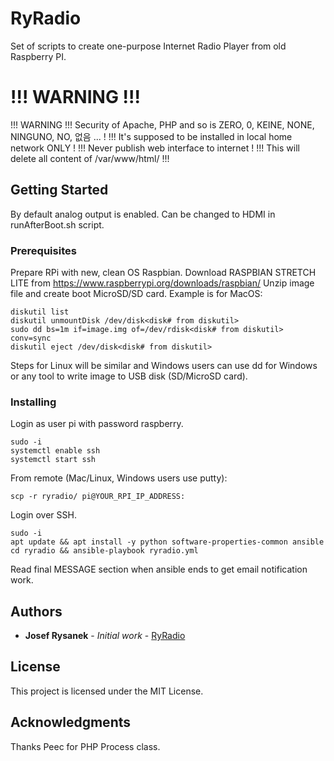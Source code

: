 # RyRadio

Set of scripts to create one-purpose Internet Radio Player from old Raspberry PI.

# !!! WARNING !!!

!!! WARNING !!! Security of Apache, PHP and so is ZERO, 0, KEINE, NONE, NINGUNO, NO, 없음 ... !
!!! It's supposed to be installed in local home network ONLY !
!!! Never publish web interface to internet !
!!! This will delete all content of /var/www/html/ !!!

## Getting Started

By default analog output is enabled. Can be changed to HDMI in runAfterBoot.sh script.

### Prerequisites

Prepare RPi with new, clean OS Raspbian.
Download RASPBIAN STRETCH LITE from https://www.raspberrypi.org/downloads/raspbian/
Unzip image file and create boot MicroSD/SD card. Example is for MacOS:

```
diskutil list
diskutil unmountDisk /dev/disk<disk# from diskutil>
sudo dd bs=1m if=image.img of=/dev/rdisk<disk# from diskutil> conv=sync
diskutil eject /dev/disk<disk# from diskutil>
```

Steps for Linux will be similar and Windows users can use dd for Windows or any tool to write image to USB disk (SD/MicroSD card).

### Installing

Login as user pi with password raspberry.

```
sudo -i
systemctl enable ssh
systemctl start ssh
```

From remote (Mac/Linux, Windows users use putty):
```
scp -r ryradio/ pi@YOUR_RPI_IP_ADDRESS:
```

Login over SSH.
```
sudo -i
apt update && apt install -y python software-properties-common ansible
cd ryradio && ansible-playbook ryradio.yml
```

Read final MESSAGE section when ansible ends to get email notification work.

## Authors

* **Josef Rysanek** - *Initial work* - [RyRadio]()

## License

This project is licensed under the MIT License.

## Acknowledgments

Thanks Peec for PHP Process class.



